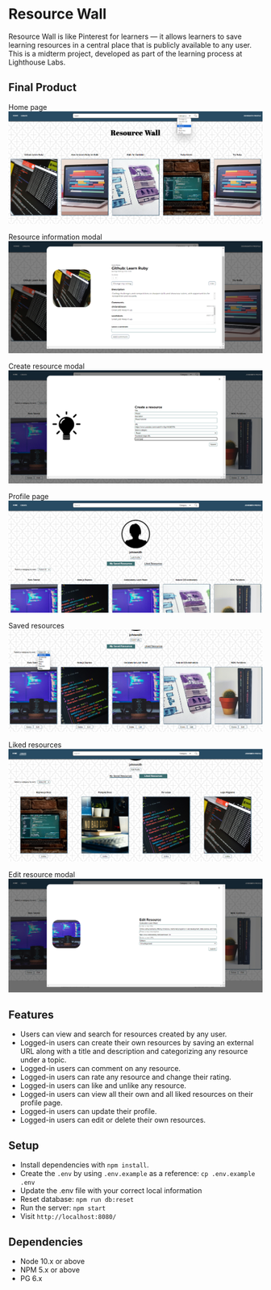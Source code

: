 # Resource Wall
Resource Wall is like Pinterest for learners — it allows learners to save learning resources in a central place that is publicly available to any user. This is a midterm project, developed as part of the learning process at Lighthouse Labs.

## Final Product
Home page 
!["Home page"](docs/home_page.png)

Resource information modal
!["Resource information modal"](docs/resource.png)

Create resource modal
!["Create resource modal"](docs/create_resource.png)

Profile page
!["Profile page"](docs/profile.png)

Saved resources
!["Saved resources"](docs/saved_resources.png)

Liked resources
!["Liked resources"](docs/liked_resources.png)

Edit resource modal
!["Edit resource modal"](docs/edit_resource.png)


## Features
* Users can view and search for resources created by any user.
* Logged-in users can create their own resources by saving an external URL along with a title and description and categorizing any resource under a topic.
* Logged-in users can comment on any resource.
* Logged-in users can rate any resource and change their rating.
* Logged-in users can like and unlike any resource.
* Logged-in users can view all their own and all liked resources on their profile page.
* Logged-in users can update their profile.
* Logged-in users can edit or delete their own resources.

## Setup

* Install dependencies with `npm install`.
* Create the `.env` by using `.env.example` as a reference: `cp .env.example .env`
* Update the .env file with your correct local information 
* Reset database: `npm run db:reset`
* Run the server: `npm start`
* Visit `http://localhost:8080/`

## Dependencies

- Node 10.x or above
- NPM 5.x or above
- PG 6.x
